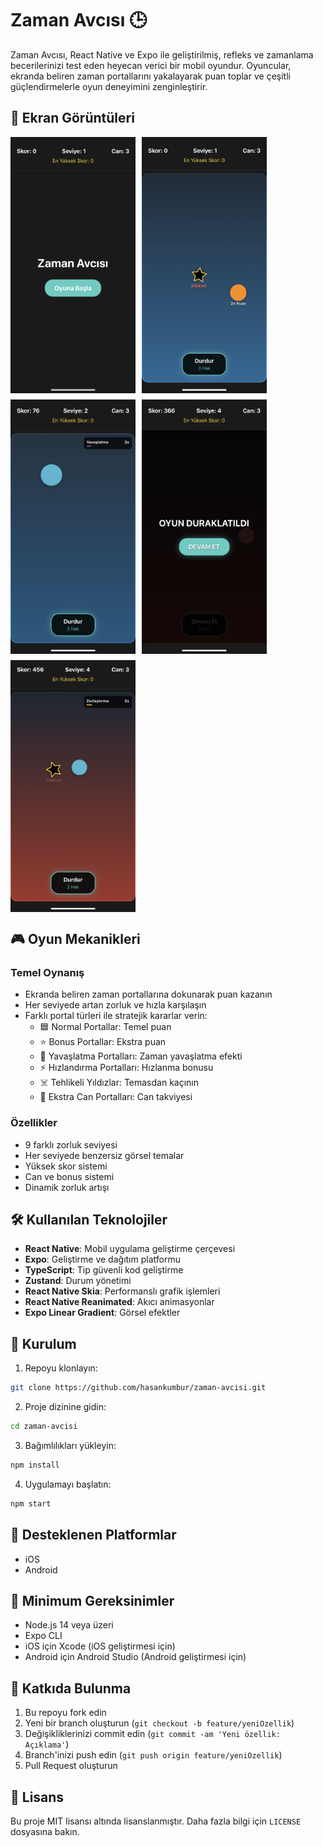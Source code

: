 # Zaman Avcısı 🕒

Zaman Avcısı, React Native ve Expo ile geliştirilmiş, refleks ve zamanlama becerilerinizi test eden heyecan verici bir mobil oyundur. Oyuncular, ekranda beliren zaman portallarını yakalayarak puan toplar ve çeşitli güçlendirmelerle oyun deneyimini zenginleştirir.

## 📸 Ekran Görüntüleri

<div style="display: flex; flex-wrap: wrap; gap: 10px;">
  <img src="./assets/screenshots/IMG_9533.jpg" width="200" alt="Zaman Avcısı Ekran Görüntüsü 1">
  <img src="./assets/screenshots/IMG_9534.jpg" width="200" alt="Zaman Avcısı Ekran Görüntüsü 2">
  <img src="./assets/screenshots/IMG_9535.jpg" width="200" alt="Zaman Avcısı Ekran Görüntüsü 3">
  <img src="./assets/screenshots/IMG_9536.jpg" width="200" alt="Zaman Avcısı Ekran Görüntüsü 4">
  <img src="./assets/screenshots/IMG_9537.jpg" width="200" alt="Zaman Avcısı Ekran Görüntüsü 5">
</div>

## 🎮 Oyun Mekanikleri

### Temel Oynanış

- Ekranda beliren zaman portallarına dokunarak puan kazanın
- Her seviyede artan zorluk ve hızla karşılaşın
- Farklı portal türleri ile stratejik kararlar verin:
  - 🟦 Normal Portallar: Temel puan
  - ⭐ Bonus Portallar: Ekstra puan
  - 🐌 Yavaşlatma Portalları: Zaman yavaşlatma efekti
  - ⚡ Hızlandırma Portalları: Hızlanma bonusu
  - ☠️ Tehlikeli Yıldızlar: Temasdan kaçının
  - 💖 Ekstra Can Portalları: Can takviyesi

### Özellikler

- 9 farklı zorluk seviyesi
- Her seviyede benzersiz görsel temalar
- Yüksek skor sistemi
- Can ve bonus sistemi
- Dinamik zorluk artışı

## 🛠 Kullanılan Teknolojiler

- **React Native**: Mobil uygulama geliştirme çerçevesi
- **Expo**: Geliştirme ve dağıtım platformu
- **TypeScript**: Tip güvenli kod geliştirme
- **Zustand**: Durum yönetimi
- **React Native Skia**: Performanslı grafik işlemleri
- **React Native Reanimated**: Akıcı animasyonlar
- **Expo Linear Gradient**: Görsel efektler

## 🚀 Kurulum

1. Repoyu klonlayın:

```bash
git clone https://github.com/hasankumbur/zaman-avcisi.git
```

2. Proje dizinine gidin:

```bash
cd zaman-avcisi
```

3. Bağımlılıkları yükleyin:

```bash
npm install
```

4. Uygulamayı başlatın:

```bash
npm start
```

## 📱 Desteklenen Platformlar

- iOS
- Android

## 🎯 Minimum Gereksinimler

- Node.js 14 veya üzeri
- Expo CLI
- iOS için Xcode (iOS geliştirmesi için)
- Android için Android Studio (Android geliştirmesi için)

## 🤝 Katkıda Bulunma

1. Bu repoyu fork edin
2. Yeni bir branch oluşturun (`git checkout -b feature/yeniOzellik`)
3. Değişikliklerinizi commit edin (`git commit -am 'Yeni özellik: Açıklama'`)
4. Branch'inizi push edin (`git push origin feature/yeniOzellik`)
5. Pull Request oluşturun

## 📝 Lisans

Bu proje MIT lisansı altında lisanslanmıştır. Daha fazla bilgi için `LICENSE` dosyasına bakın.
